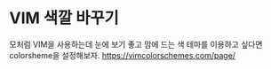 # VIM 색깔 바꾸기
모처럼 VIM을 사용하는데 눈에 보기 좋고 맘에 드는 색 테마를 이용하고 싶다면 colorsheme을 설정해보자.
https://vimcolorschemes.com/page/